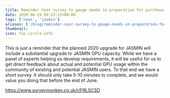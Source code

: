 ```yaml
---
title: Reminder User survey to gauge needs in preparation for purchase of a new GPU cluster
date: 2020-06-29 09:23:13+00:00
tags: ['news', 'jasmin']
aliases: ['/blog/reminder-user-survey-to-gauge-needs-in-preparation-for-purchase-of-a-new-gpu-cluster']
thumbnail: 
icon: fas circle-info
---
```


This is just a reminder that the planned 2020 upgrade for JASMIN will include a substantial upgrade to JASMIN GPU capacity. While we have a panel of experts helping us develop requirements, it will be useful for us to get direct feedback about actual and potential GPU usage within the community of existing and potential JASMIN users. To that end we have a short survey. It should only take 5-10 minutes to complete, and we would value you doing that before the end of June.


<https://www.surveymonkey.co.uk/r/FRLSCSD>



